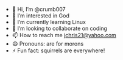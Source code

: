 - 👋 Hi, I’m @crumb007
- 👀 I’m interested in God
- 🌱 I’m currently learning Linux
- 💞️ I’m looking to collaborate on coding
- 📫 How to reach me jchris21@yahoo.com
- 😄 Pronouns: are for morons
- ⚡ Fun fact: squirrels are everywhere!

<!---
crumb007/crumb007 is a ✨ special ✨ repository because its `README.md` (this file) appears on your GitHub profile.
You can click the Preview link to take a look at your changes.
--->
